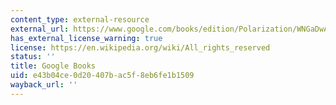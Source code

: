```yaml
---
content_type: external-resource
external_url: https://www.google.com/books/edition/Polarization/WNGaDwAAQBAJ?hl=en&gbpv=1
has_external_license_warning: true
license: https://en.wikipedia.org/wiki/All_rights_reserved
status: ''
title: Google Books
uid: e43b04ce-0d20-407b-ac5f-8eb6fe1b1509
wayback_url: ''
---
```

